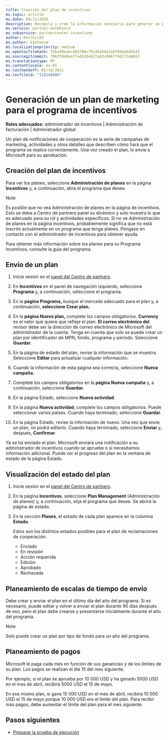 ```yaml
---
title: Creación del plan de incentivos
ms.topic: article
ms.date: 09/11/2020
description: Recopila y cree la información necesaria para generar un plan de marketing correcto para el programa de incentivos.
ms.service: partner-dashboard
ms.subservice: partnercenter-incentives
author: Karthic83
ms.author: kashanum
ms.localizationpriority: medium
ms.openlocfilehash: 31bed9eabcd63f80c7924b264e7abf04dab4b543
ms.sourcegitcommit: 7063fdddee77ad2d8e627ab3c806f76d173ab652
ms.translationtype: MT
ms.contentlocale: es-ES
ms.lasthandoff: 05/19/2021
ms.locfileid: "110146806"
---
```

# <a name="generate-a-marketing-plan-for-your-incentives-program"></a>Generación de un plan de marketing para el programa de incentivos

**Roles adecuados:** administrador de incentivos | Administración de facturación | Administrador global

Un plan de notificaciones de cooperación es la serie de campañas de marketing, actividades y otros detalles que describen cómo hará que el programa se realice correctamente. Una vez creado el plan, lo envía a Microsoft para su aprobación.

## <a name="create-your-incentives-plan"></a>Creación del plan de incentivos

Para ver los planes, seleccione **Administración de planes** en la página **Incentivos** y, a continuación, abra el programa que desee.

>[!NOTE]
>Es posible que no vea Administración de planes en la página de incentivos. Esto se debe a Centro de partners panel es dinámico y solo muestra lo que es adecuado para su rol y actividades específicos. Si no ve Administración de planes en la página incentivos, probablemente significa que no está inscrito actualmente en un programa que tenga planes. Póngase en contacto con el administrador de incentivos para obtener ayuda.

Para obtener más información sobre los planes para su Programa Incentivos, consulte la guía del programa.

## <a name="how-to-submit-a-plan"></a>Envío de un plan

1. Inicie sesión en el [panel del Centro de partners](https://partner.microsoft.com/dashboard/).

2. En **Incentivos** en el panel de navegación izquierdo, seleccione **Programa** y, a continuación, seleccione el programa. 

3. En la **página Programa,** busque el mercado adecuado para el plan y, a continuación, **seleccione Crear plan.** 

4. En la **página Nuevo plan,** complete los campos obligatorios. **Currency** es el valor que quiere que refleje el plan. **El correo electrónico del** revisor debe ser la dirección de correo electrónico de Microsoft del administrador de la cuenta. Tenga en cuenta que solo se puede crear un plan por identificador de MPN, fondo, programa y período. Seleccione **Guardar**.

5. En la página de estado del plan, revise la información que se muestra. Seleccione **Editar** para actualizar cualquier información.

6. Cuando la información de esta página sea correcta, seleccione **Nueva campaña.**

7. Complete los campos obligatorios en la **página Nueva campaña** y, a continuación, seleccione **Guardar.**

8. En la página Estado, seleccione **Nueva actividad**. 

9. En la página **Nueva actividad**, complete los campos obligatorios. Puede seleccionar varios países. Cuando haya terminado, seleccione **Guardar**. 

10. En la página Estado, revise la información de nuevo. Una vez que envíe un plan, no podrá editarlo. Cuando haya terminado, seleccione **Enviar** y, después, **Confirmar**.

Ya se ha enviado el plan. Microsoft enviará una notificación a su administrador de incentivos cuando se apruebe o si necesitamos información adicional. Puede ver el progreso del plan en la ventana de estado de la página Estado.

## <a name="view-the-status-of-your-plan"></a>Visualización del estado del plan

1. Inicie sesión en el [panel del Centro de partners](https://partner.microsoft.com/dashboard/).

2. En la página **Incentivos**, seleccione **Plan Management** (Administración de planes) y, a continuación, elija el programa que desee. Se abrirá la página de estado.

3. En la sección **Planes**, el estado de cada plan aparece en la columna **Estado**.

   Estos son los distintos estados posibles para el plan de reclamaciones de cooperación.

   - Enviado
   - En revisión
   - Acción requerida
   - Edición
   - Aprobado
   - Rechazada

## <a name="plan-submission-timelines"></a>Planeamiento de escalas de tiempo de envío

Debe crear y enviar el plan en el último día del año del programa. Si es necesario, puede editar y volver a enviar el plan durante 90 días después de eso, pero el plan debe crearse y presentarse inicialmente durante el año del programa.

>[!NOTE]
> Solo puede crear un plan por tipo de fondo para un año del programa.

## <a name="plan-payments"></a>Planeamiento de pagos

Microsoft le paga cada mes en función de sus ganancias y de los límites de su plan. Los pagos se realizan el día 15 del mes siguiente.

Por ejemplo, si el plan se aprueba por 10 000 USD y ha ganado 5000 USD en el mes de abril, recibirá 5000 USD el 15 de mayo.

En ese mismo plan, si gana 15 000 USD en el mes de abril, recibirá 10 000 USD el 15 de mayo porque 10 000 USD era el límite del plan. Para recibir más pagos, debe aumentar el límite del plan para el mes siguiente.

## <a name="next-steps"></a>Pasos siguientes

- [Preparar la prueba de ejecución](incentives-prepare-your-proof-of-execution.md)
